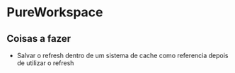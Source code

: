 # PureWorkspace

## Coisas a fazer

- Salvar o refresh dentro de um sistema de cache como referencia depois de utilizar o refresh

